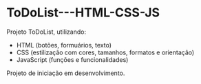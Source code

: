 # ToDoList---HTML-CSS-JS

Projeto ToDoList, utilizando:
- HTML (botões, formuários, texto)
- CSS (estilização com cores, tamanhos, formatos e orientação)
- JavaScript (funções e funcionalidades)

Projeto de iniciação em desenvolvimento.

